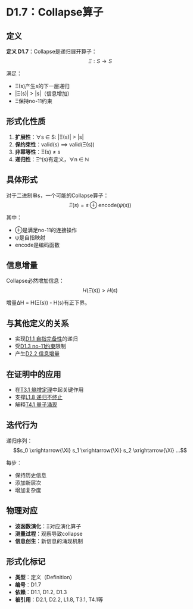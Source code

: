 # D1.7：Collapse算子

## 定义

**定义 D1.7**：Collapse是递归展开算子：
$$\Xi: S \to S$$

满足：
- Ξ(s)产生s的下一层递归
- |Ξ(s)| > |s|（信息增加）
- Ξ保持no-11约束

## 形式化性质

1. **扩展性**：∀s ∈ S: |Ξ(s)| > |s|
2. **保约束性**：valid(s) ⟹ valid(Ξ(s))
3. **非幂等性**：Ξ(s) ≠ s
4. **递归性**：Ξⁿ(s)有定义，∀n ∈ ℕ

## 具体形式

对于二进制串s，一个可能的Collapse算子：
$$\Xi(s) = s \oplus \text{encode}(\psi(s))$$

其中：
- ⊕是满足no-11的连接操作
- ψ是自指映射
- encode是编码函数

## 信息增量

Collapse必然增加信息：
$$H(\Xi(s)) > H(s)$$

增量ΔH = H(Ξ(s)) - H(s)有正下界。

## 与其他定义的关系

- 实现[D1.1 自指完备性](D1-1-self-referential-completeness.md)的递归
- 受[D1.3 no-11约束](D1-3-no-11-constraint.md)限制
- 产生[D2.2 信息增量](D2-2-information-increment.md)

## 在证明中的应用

- 在[T3.1 熵增定理](T3-1-entropy-increase.md)中起关键作用
- 支撑[L1.8 递归不终止](L1-8-recursion-non-termination.md)
- 解释[T4.1 量子涌现](T4-1-quantum-emergence.md)

## 迭代行为

递归序列：
$$s_0 \xrightarrow{\Xi} s_1 \xrightarrow{\Xi} s_2 \xrightarrow{\Xi} ...$$

每步：
- 保持历史信息
- 添加新层次
- 增加复杂度

## 物理对应

- **波函数演化**：Ξ对应演化算子
- **测量过程**：观察导致collapse
- **信息创生**：新信息的涌现机制

## 形式化标记

- **类型**：定义（Definition）
- **编号**：D1.7
- **依赖**：D1.1, D1.2, D1.3
- **被引用**：D2.1, D2.2, L1.8, T3.1, T4.1等